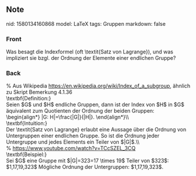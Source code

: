 ## Note
nid: 1580134160868
model: LaTeX
tags: Gruppen
markdown: false

### Front
Was besagt die Indexformel (oft \textit{Satz von Lagrange}), und was impliziert sie bzgl. der Ordnung der Elemente einer endlichen Gruppe?

### Back
<div>% Aus Wikipedia <a href="https://en.wikipedia.org/wiki/Index_of_a_subgroup">https://en.wikipedia.org/wiki/Index_of_a_subgroup</a>, ähnlich zu Skript Bemerkung 4.1.36</div><div>
</div><div>\textbf{Definition:}</div><div>
</div><div>Seien $G$ und $H$ endliche Gruppen, dann ist der Index von $H$ in $G$ äquivalent zum Quotienten der Ordnung der beiden Gruppen:</div>\begin{align*}
|G: H|=\frac{|G|}{|H|}.
\end{align*}\\<div>
</div><div>\textbf{Intuition:}</div><div>
</div><div>Der <span>\textit{Satz von Lagrange} erlaubt </span><span>eine Aussage über die Ordnung von Untergruppen einer endlichen Gruppe. So ist die Ordnung jeder Untergruppe und jedes Elements ein Teiler von $|G|$.\\</span></div><div>
</div><div>% <a href="https://www.youtube.com/watch?v=TCcSZEL_3CQ">https://www.youtube.com/watch?v=TCcSZEL_3CQ</a></div><div>
</div><div><span>\textbf{Beispiel:}</span>
</div><div>
</div><div>Sei $G$ eine Gruppe mit  $|G|=323=17 \times 19$
Teiler von $323$: $1,17,19,323$
Mögliche Ordnung der Untergruppen: $1,17,19,323$.
</div><div>
</div>
